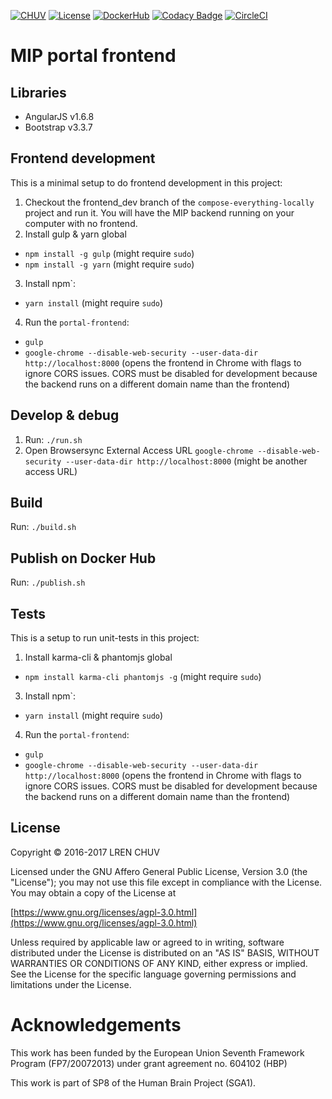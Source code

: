 [![CHUV](https://img.shields.io/badge/CHUV-LREN-AF4C64.svg)](https://www.unil.ch/lren/en/home.html) [![License](https://img.shields.io/badge/license-AGPL--3.0-blue.svg)](https://www.gnu.org/licenses/agpl-3.0.html) [![DockerHub](https://img.shields.io/badge/docker-hbpmip%2Fportal--frontend-008bb8.svg)](https://hub.docker.com/r/hbpmip/portal-frontend/) [![Codacy Badge](https://api.codacy.com/project/badge/Grade/9143f566eca64ffbb06258c61fb64ea0)](https://www.codacy.com/app/hbp-mip/portal-frontend?utm_source=github.com&amp;utm_medium=referral&amp;utm_content=LREN-CHUV/portal-frontend&amp;utm_campaign=Badge_Grade) [![CircleCI](https://circleci.com/gh/LREN-CHUV/portal-frontend/tree/master.svg?style=svg)](https://circleci.com/gh/LREN-CHUV/portal-frontend/tree/master)

# MIP portal frontend

## Libraries
- AngularJS v1.6.8
- Bootstrap v3.3.7

## Frontend development
This is a minimal setup to do frontend development in this project:
1. Checkout the frontend_dev branch of the `compose-everything-locally` project and run it. You will have the MIP backend running on your computer with no frontend.
2. Install gulp & yarn global
  * `npm install -g gulp` (might require `sudo`)
  * `npm install -g yarn` (might require `sudo`)
3. Install npm`:
  * `yarn install` (might require `sudo`)
4. Run the `portal-frontend`:
  * `gulp`
  * `google-chrome --disable-web-security --user-data-dir http://localhost:8000` (opens the frontend in Chrome with flags to ignore CORS issues. CORS must be disabled for development because the backend runs on a different domain name than the frontend)

## Develop & debug
1. Run: `./run.sh`
2. Open Browsersync External Access URL `google-chrome --disable-web-security --user-data-dir http://localhost:8000`
(might be another access URL)

## Build

Run: `./build.sh`

## Publish on Docker Hub

Run: `./publish.sh`


## Tests
This is a setup to run unit-tests in this project:
1. Install karma-cli & phantomjs global
  * `npm install karma-cli phantomjs -g` (might require `sudo`)
3. Install npm`:
  * `yarn install` (might require `sudo`)
4. Run the `portal-frontend`:
  * `gulp`
  * `google-chrome --disable-web-security --user-data-dir http://localhost:8000` (opens the frontend in Chrome with flags to ignore CORS issues. CORS must be disabled for development because the backend runs on a different domain name than the frontend)


## License

Copyright © 2016-2017 LREN CHUV

Licensed under the GNU Affero General Public License, Version 3.0 (the "License");
you may not use this file except in compliance with the License.
You may obtain a copy of the License at

   [https://www.gnu.org/licenses/agpl-3.0.html](https://www.gnu.org/licenses/agpl-3.0.html)

Unless required by applicable law or agreed to in writing, software
distributed under the License is distributed on an "AS IS" BASIS,
WITHOUT WARRANTIES OR CONDITIONS OF ANY KIND, either express or implied.
See the License for the specific language governing permissions and
limitations under the License.

# Acknowledgements

This work has been funded by the European Union Seventh Framework Program (FP7/2007­2013) under grant agreement no. 604102 (HBP)

This work is part of SP8 of the Human Brain Project (SGA1).
